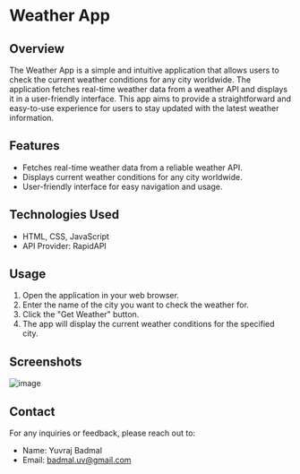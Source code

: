 # Weather App

## Overview

The Weather App is a simple and intuitive application that allows users to check the current weather conditions for any city worldwide. The application fetches real-time weather data from a weather API and displays it in a user-friendly interface. This app aims to provide a straightforward and easy-to-use experience for users to stay updated with the latest weather information.

## Features

- Fetches real-time weather data from a reliable weather API.
- Displays current weather conditions for any city worldwide.
- User-friendly interface for easy navigation and usage.

## Technologies Used

- HTML, CSS, JavaScript
- API Provider: RapidAPI

## Usage

1. Open the application in your web browser.
2. Enter the name of the city you want to check the weather for.
3. Click the "Get Weather" button.
4. The app will display the current weather conditions for the specified city.

## Screenshots
![image](https://github.com/badmaluv/Weather_App/assets/107577454/737abcc5-fb1c-446e-8cd7-9486ead55766)

## Contact

For any inquiries or feedback, please reach out to:

- Name: Yuvraj Badmal
- Email: badmal.uv@gmail.com
